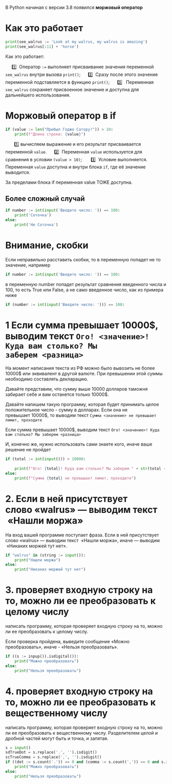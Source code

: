 В Python начиная с версии 3.8 появился **моржовый оператор**
#  Как это работает

```python
print(see_walrus := 'Look at my walrus, my walrus is amazing')
print(see_walrus[:11] + 'horse')
```

Как это работает: 

     1️⃣  Оператор `:=` выполняет присваивание значения переменной `see_walrus` внутри вызова `print()`;
     2️⃣  Сразу после этого значение переменной подставляется в функцию `print()`;
     3️⃣   Переменная `see_walrus` сохраняет присвоенное значение и доступна для дальнейшего использования.

#  Моржовый оператор в if

```python
if (value := len("Прибыл Годжо Сатору!")) > 10:
    print(f"Длина строки: {value}")
```

       1️⃣ вычисляем выражение и его результат присваивается переменной `value`.
       2️⃣  Переменная `value` используется для сравнения в условии `(value > 10)`;
       3️⃣  Условие выполняется. Переменная `value` доступна и внутри блока `if`, где её значение выводится.

За пределами блока if переменная value ТОЖЕ доступна.

## Более сложный случай

```python
if number := int(input('Введите число: ')) == 100:
    print('Соточка')
else:
    print('Не Соточка')
```

# Внимание, скобки
Если неправильно расставить скобки, то в переменную попадет не то значение, например 
``` python
if number := int(input('Введите число: ')) == 100:
```
в переменную number попадет результат сравнения введенного числа и 100, то есть True или False, а не само введенное число, как из примера ниже

``` python
if (number := int(input('Введите число: '))) == 100:
```

# 1 Если сумма превышает 10000$, выводим текст `Ого! <значение>! Куда вам столько? Мы заберем <разница>`

На момент написания текста из РФ можно было вывозить не более 10000$ или эквивалент в другой валюте. При превышении этой суммы необходимо составлять декларацию.

Давайте представим, что сумму выше 10000 долларов таможня забирает себе и вам останется только 10000$.

Давайте напишем такую программу, которая будет принимать целое положительное число - сумму в долларах. Если она не превышает 10000$, то выводим текст `Сумма <значение> не превышает лимит, проходите`

Если сумма превышает 10000$, выводим текст `Ого! <значение>! Куда вам столько? Мы заберем <разница>`

И, конечно же, нужно использовать сами знаете кого, иначе ваше решение не пройдет

```python
if (total := int(input())) > 10000:
    
    print(f"Ого! {total}! Куда вам столько? Мы заберем " + str(total - 10000))
else:
    print(f"Сумма {total} не превышает лимит, проходите")

```

# 2. Если в ней присутствует слово «walrus» — выводим текст  «Нашли моржа»
На вход вашей программе поступает фраза. Если в ней присутствует слово «walrus» — выводим текст  «Нашли моржа», иначе — выводим  «Никаких моржей тут нет».

```python
if "walrus" in (string := input()):
    print("Нашли моржа")
else:
    print("Никаких моржей тут нет")
```

# 3. проверяет входную строку на то, можно ли ее преобразовать к целому числу
написать программу, которая проверяет входную строку на то, можно ли ее преобразовать к целому числу.

Если проверка пройдена, выведите сообщение «Можно преобразовать», иначе - «Нельзя преобразовать».

```python
if ((s := inpup()).isdigital()):
    print("Можно преобразовать")
else:
    print("Нельзя преобразовать")
```

# 4. проверяет входную строку на то, можно ли ее преобразовать к вещественному числу
написать программу, которая проверяет входную строку на то, можно ли ее преобразовать к вещественному числу. Разделителем целой и дробной частей могут быть и точка, и запятая.


```python
s = input()
sdTrueDot = s.replace('.', '').isdigit()
scTrueComma = s.replace(',', '').isdigit()
if ((dot := s.count('.')) == 0 and (comma := s.count(',')) == 0 and s.isdigit() == True) or ((dot := s.count('.')) <= 1 and sdTrueDot == True) or ((comma := s.count(',')) <= 1 and scTrueComma == True):
    print("Можно преобразовать")     
else:
    print("Нельзя преобразовать")	
```